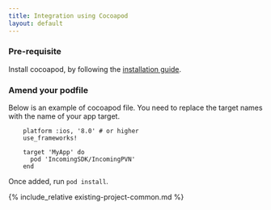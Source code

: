 ```yaml
---
title: Integration using Cocoapod
layout: default 
---
```


### Pre-requisite ###

Install cocoapod, by following the [installation guide](https://guides.cocoapods.org/using/getting-started.html#toc_3).

### Amend your podfile ###

Below is an example of cocoapod file. You need to replace the target names with the name of your app target. 

~~~~
	platform :ios, '8.0' # or higher
	use_frameworks!

	target 'MyApp' do
	  pod 'IncomingSDK/IncomingPVN'
	end
~~~~

Once added, run `pod install`.


{% include_relative existing-project-common.md %}
